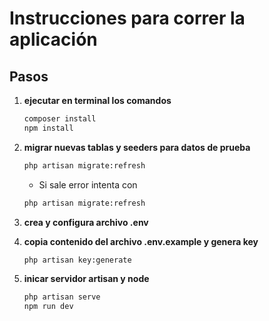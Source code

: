 # Instrucciones para correr la aplicación

## Pasos 

1. **ejecutar en terminal los comandos**
    ```bash
    composer install
    npm install
    ```

2. **migrar nuevas tablas y seeders para datos de prueba**
    ```bash
    php artisan migrate:refresh 
    ```
    - Si sale error intenta con 
    ```bash
    php artisan migrate:refresh 
    ```
    
3. **crea y configura archivo .env**

4. **copia contenido del archivo .env.example y genera key**
    ```bash
    php artisan key:generate
    ```

5. **inicar servidor artisan y node**
    ```bash
    php artisan serve
    npm run dev
    ```
